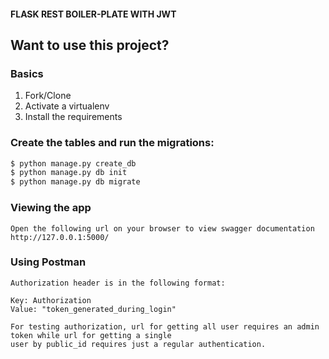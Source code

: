#### FLASK REST BOILER-PLATE WITH JWT

## Want to use this project?

### Basics

1. Fork/Clone
1. Activate a virtualenv
1. Install the requirements

### Create the tables and run the migrations:
```sh
$ python manage.py create_db
$ python manage.py db init
$ python manage.py db migrate
```


### Viewing the app ###

    Open the following url on your browser to view swagger documentation
    http://127.0.0.1:5000/


### Using Postman ####

    Authorization header is in the following format:

    Key: Authorization
    Value: "token_generated_during_login"

    For testing authorization, url for getting all user requires an admin token while url for getting a single
    user by public_id requires just a regular authentication.
